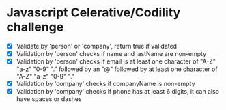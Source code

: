 # Javascript Celerative/Codility challenge

- [x] Validate by 'person' or 'company', return true if validated
- [x] Validation by 'person' checks if name and lastName are non-empty
- [x] Validation by 'person' checks if email is at least one character of "A-Z" "a-z" "0-9" "." followed by an "@" followed by at least one character of "A-Z" "a-z" "0-9" "."
- [x] Validation by 'company' checks if companyName is non-empty
- [x] Validation by 'company' checks if phone has at least 6 digits, it can also have spaces or dashes
